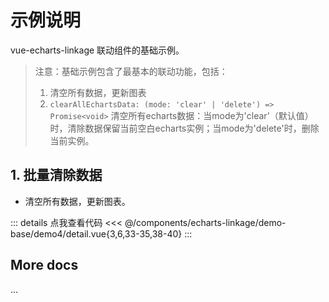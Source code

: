 <script setup>
import LinkageDemo4 from '@/components/echarts-linkage/demo-base/demo4/index.vue';
</script>

# 示例说明

vue-echarts-linkage 联动组件的基础示例。

> 注意：基础示例包含了最基本的联动功能，包括：
> 1. 清空所有数据，更新图表
> 2. `clearAllEchartsData: (mode: 'clear' | 'delete') => Promise<void>` 
清空所有echarts数据：当mode为'clear'（默认值）时，清除数据保留当前空白echarts实例；当mode为'delete'时，删除当前实例。

## 1. 批量清除数据

* 清空所有数据，更新图表。

<LinkageDemo4 />

::: details 点我查看代码
<<< @/components/echarts-linkage/demo-base/demo4/detail.vue{3,6,33-35,38-40}
:::

## More docs

...


